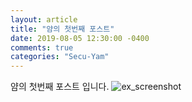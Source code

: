 ```yaml
---
layout: article
title: "얌의 첫번째 포스트"
date: 2019-08-05 12:30:00 -0400
comments: true
categories: "Secu-Yam"
---
```


얌의 첫번째 포스트 입니다.
![ex_screenshot](./img/test.png)
